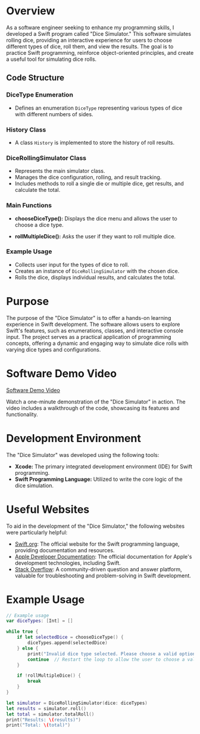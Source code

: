 # Overview

As a software engineer seeking to enhance my programming skills, I developed a Swift program called "Dice Simulator." This software simulates rolling dice, providing an interactive experience for users to choose different types of dice, roll them, and view the results. The goal is to practice Swift programming, reinforce object-oriented principles, and create a useful tool for simulating dice rolls.

## Code Structure

### DiceType Enumeration

- Defines an enumeration `DiceType` representing various types of dice with different numbers of sides.

### History Class

- A class `History` is implemented to store the history of roll results.

### DiceRollingSimulator Class

- Represents the main simulator class.
- Manages the dice configuration, rolling, and result tracking.
- Includes methods to roll a single die or multiple dice, get results, and calculate the total.

### Main Functions

- **chooseDiceType():** Displays the dice menu and allows the user to choose a dice type.

- **rollMultipleDice():** Asks the user if they want to roll multiple dice.

### Example Usage

- Collects user input for the types of dice to roll.
- Creates an instance of `DiceRollingSimulator` with the chosen dice.
- Rolls the dice, displays individual results, and calculates the total.

# Purpose

The purpose of the "Dice Simulator" is to offer a hands-on learning experience in Swift development. The software allows users to explore Swift's features, such as enumerations, classes, and interactive console input. The project serves as a practical application of programming concepts, offering a dynamic and engaging way to simulate dice rolls with varying dice types and configurations.

# Software Demo Video

[Software Demo Video](https://www.youtube.com/watch?v=VOVdqUNJaq)

Watch a one-minute demonstration of the "Dice Simulator" in action. The video includes a walkthrough of the code, showcasing its features and functionality.

# Development Environment

The "Dice Simulator" was developed using the following tools:

- **Xcode:** The primary integrated development environment (IDE) for Swift programming.
- **Swift Programming Language:** Utilized to write the core logic of the dice simulation.

# Useful Websites

To aid in the development of the "Dice Simulator," the following websites were particularly helpful:

* [Swift.org](https://swift.org/): The official website for the Swift programming language, providing documentation and resources.
* [Apple Developer Documentation](https://developer.apple.com/documentation/): The official documentation for Apple's development technologies, including Swift.
* [Stack Overflow](https://stackoverflow.com/): A community-driven question and answer platform, valuable for troubleshooting and problem-solving in Swift development.

# Example Usage

```swift
// Example usage
var diceTypes: [Int] = []

while true {
    if let selectedDice = chooseDiceType() {
        diceTypes.append(selectedDice)
    } else {
        print("Invalid dice type selected. Please choose a valid option.")
        continue  // Restart the loop to allow the user to choose a valid option
    }

    if !rollMultipleDice() {
        break
    }
}

let simulator = DiceRollingSimulator(dice: diceTypes)
let results = simulator.roll()
let total = simulator.totalRoll()
print("Results: \(results)")
print("Total: \(total)")
```
